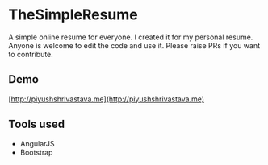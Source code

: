 # TheSimpleResume
A simple online resume for everyone. I created it for my personal resume. Anyone is welcome to edit the code and use it.
Please raise PRs if you want to contribute.

## Demo
[http://piyushshrivastava.me](http://piyushshrivastava.me)

## Tools used
 - AngularJS
 - Bootstrap
 
